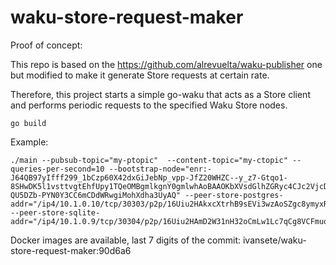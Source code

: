 # waku-store-request-maker

Proof of concept:

This repo is based on the https://github.com/alrevuelta/waku-publisher one but modified to make it
generate Store requests at certain rate.

Therefore, this project starts a simple go-waku that acts as a Store client and performs
periodic requests to the specified Waku Store nodes.

```
go build
```

Example:
```
./main --pubsub-topic="my-ptopic"  --content-topic="my-ctopic" --queries-per-second=10 --bootstrap-node="enr:-J64QB97yIfff299_1bCzp60X42dxGiJebNp_vpp-JfZ20WHZC--y_z7-Gtqo1-8SHwDK5l1vsttvgtEhfUpy1TQeOMBgmlkgnY0gmlwhAoBAAOKbXVsdGlhZGRyc4CJc2VjcDI1NmsxoQM3Tqpf5eFn4Jztm4gB0Y0JVSJyxyZsW8QR-QU5DZb-PYN0Y3CC6mCDdWRwgiMohXdha3UyAQ" --peer-store-postgres-addr="/ip4/10.1.0.10/tcp/30303/p2p/16Uiu2HAkxcXtrhB9sEVi3wzAoSZgc8ymyxRdgj4jXznHHBdxFsbY" --peer-store-sqlite-addr="/ip4/10.1.0.9/tcp/30304/p2p/16Uiu2HAmD2W31nH32oCmLw1Lc7qCg8VCFmuoaSNqyRvsJBmnNxDk"
```

Docker images are available, last 7 digits of the commit: ivansete/waku-store-request-maker:90d6a6
